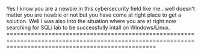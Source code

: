 Yes I know you are a newbie in this cybersecurity field like me...well doesn't matter you are newbie or not but you have come at right place to get a solution. Well I was also into the situation where you are at right now searching for SQLi lab to be successfully intall on Windows/Linux. =======================================================================================================================================================


